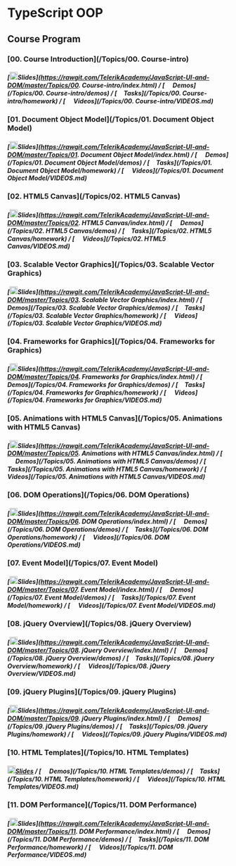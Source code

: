 # TypeScript OOP

##	Course Program

### [00. Course Introduction](/Topics/00. Course-intro)

##### [<img src="https://raw.githubusercontent.com/TelerikAcademy/Common/master/icons/presentation.png" height="18"/>Slides](https://rawgit.com/TelerikAcademy/JavaScript-UI-and-DOM/master/Topics/00. Course-intro/index.html) / [<img src="https://raw.githubusercontent.com/TelerikAcademy/Common/master/icons/code.png" height="15"> Demos](/Topics/00. Course-intro/demos) / [<img src="https://raw.githubusercontent.com/TelerikAcademy/Common/master/icons/homework.png" height="15">Tasks](/Topics/00. Course-intro/homework) / [<img src="https://raw.githubusercontent.com/TelerikAcademy/Common/master/icons/video.png" height="15"> Videos](/Topics/00. Course-intro/VIDEOS.md)

### [01. Document Object Model](/Topics/01. Document Object Model)

##### [<img src="https://raw.githubusercontent.com/TelerikAcademy/Common/master/icons/presentation.png" height="18"/>Slides](https://rawgit.com/TelerikAcademy/JavaScript-UI-and-DOM/master/Topics/01. Document Object Model/index.html) / [<img src="https://raw.githubusercontent.com/TelerikAcademy/Common/master/icons/code.png" height="15"> Demos](/Topics/01. Document Object Model/demos) / [<img src="https://raw.githubusercontent.com/TelerikAcademy/Common/master/icons/homework.png" height="15">Tasks](/Topics/01. Document Object Model/homework) / [<img src="https://raw.githubusercontent.com/TelerikAcademy/Common/master/icons/video.png" height="15"> Videos](/Topics/01. Document Object Model/VIDEOS.md)

### [02. HTML5 Canvas](/Topics/02. HTML5 Canvas)

##### [<img src="https://raw.githubusercontent.com/TelerikAcademy/Common/master/icons/presentation.png" height="18"/>Slides](https://rawgit.com/TelerikAcademy/JavaScript-UI-and-DOM/master/Topics/02. HTML5 Canvas/index.html) / [<img src="https://raw.githubusercontent.com/TelerikAcademy/Common/master/icons/code.png" height="15"> Demos](/Topics/02. HTML5 Canvas/demos) / [<img src="https://raw.githubusercontent.com/TelerikAcademy/Common/master/icons/homework.png" height="15">Tasks](/Topics/02. HTML5 Canvas/homework) / [<img src="https://raw.githubusercontent.com/TelerikAcademy/Common/master/icons/video.png" height="15"> Videos](/Topics/02. HTML5 Canvas/VIDEOS.md)

### [03. Scalable Vector Graphics](/Topics/03. Scalable Vector Graphics)

##### [<img src="https://raw.githubusercontent.com/TelerikAcademy/Common/master/icons/presentation.png" height="18"/>Slides](https://rawgit.com/TelerikAcademy/JavaScript-UI-and-DOM/master/Topics/03. Scalable Vector Graphics/index.html) / [<img src="https://raw.githubusercontent.com/TelerikAcademy/Common/master/icons/code.png" height="15"> Demos](/Topics/03. Scalable Vector Graphics/demos) / [<img src="https://raw.githubusercontent.com/TelerikAcademy/Common/master/icons/homework.png" height="15">Tasks](/Topics/03. Scalable Vector Graphics/homework) / [<img src="https://raw.githubusercontent.com/TelerikAcademy/Common/master/icons/video.png" height="15"> Videos](/Topics/03. Scalable Vector Graphics/VIDEOS.md)

### [04. Frameworks for Graphics](/Topics/04. Frameworks for Graphics)

##### [<img src="https://raw.githubusercontent.com/TelerikAcademy/Common/master/icons/presentation.png" height="18"/>Slides](https://rawgit.com/TelerikAcademy/JavaScript-UI-and-DOM/master/Topics/04. Frameworks for Graphics/index.html) / [<img src="https://raw.githubusercontent.com/TelerikAcademy/Common/master/icons/code.png" height="15"> Demos](/Topics/04. Frameworks for Graphics/demos) / [<img src="https://raw.githubusercontent.com/TelerikAcademy/Common/master/icons/homework.png" height="15">Tasks](/Topics/04. Frameworks for Graphics/homework) / [<img src="https://raw.githubusercontent.com/TelerikAcademy/Common/master/icons/video.png" height="15"> Videos](/Topics/04. Frameworks for Graphics/VIDEOS.md)

### [05. Animations with HTML5 Canvas](/Topics/05. Animations with HTML5 Canvas)

##### [<img src="https://raw.githubusercontent.com/TelerikAcademy/Common/master/icons/presentation.png" height="18"/>Slides](https://rawgit.com/TelerikAcademy/JavaScript-UI-and-DOM/master/Topics/05. Animations with HTML5 Canvas/index.html) / [<img src="https://raw.githubusercontent.com/TelerikAcademy/Common/master/icons/code.png" height="15"> Demos](/Topics/05. Animations with HTML5 Canvas/demos) / [<img src="https://raw.githubusercontent.com/TelerikAcademy/Common/master/icons/homework.png" height="15">Tasks](/Topics/05. Animations with HTML5 Canvas/homework) / [<img src="https://raw.githubusercontent.com/TelerikAcademy/Common/master/icons/video.png" height="15"> Videos](/Topics/05. Animations with HTML5 Canvas/VIDEOS.md)

### [06. DOM Operations](/Topics/06. DOM Operations)

##### [<img src="https://raw.githubusercontent.com/TelerikAcademy/Common/master/icons/presentation.png" height="18"/>Slides](https://rawgit.com/TelerikAcademy/JavaScript-UI-and-DOM/master/Topics/06. DOM Operations/index.html) / [<img src="https://raw.githubusercontent.com/TelerikAcademy/Common/master/icons/code.png" height="15"> Demos](/Topics/06. DOM Operations/demos) / [<img src="https://raw.githubusercontent.com/TelerikAcademy/Common/master/icons/homework.png" height="15">Tasks](/Topics/06. DOM Operations/homework) / [<img src="https://raw.githubusercontent.com/TelerikAcademy/Common/master/icons/video.png" height="15"> Videos](/Topics/06. DOM Operations/VIDEOS.md)

### [07. Event Model](/Topics/07. Event Model)

##### [<img src="https://raw.githubusercontent.com/TelerikAcademy/Common/master/icons/presentation.png" height="18"/>Slides](https://rawgit.com/TelerikAcademy/JavaScript-UI-and-DOM/master/Topics/07. Event Model/index.html) / [<img src="https://raw.githubusercontent.com/TelerikAcademy/Common/master/icons/code.png" height="15"> Demos](/Topics/07. Event Model/demos) / [<img src="https://raw.githubusercontent.com/TelerikAcademy/Common/master/icons/homework.png" height="15">Tasks](/Topics/07. Event Model/homework) / [<img src="https://raw.githubusercontent.com/TelerikAcademy/Common/master/icons/video.png" height="15"> Videos](/Topics/07. Event Model/VIDEOS.md)

### [08. jQuery Overview](/Topics/08. jQuery Overview)

##### [<img src="https://raw.githubusercontent.com/TelerikAcademy/Common/master/icons/presentation.png" height="18"/>Slides](https://rawgit.com/TelerikAcademy/JavaScript-UI-and-DOM/master/Topics/08. jQuery Overview/index.html) / [<img src="https://raw.githubusercontent.com/TelerikAcademy/Common/master/icons/code.png" height="15"> Demos](/Topics/08. jQuery Overview/demos) / [<img src="https://raw.githubusercontent.com/TelerikAcademy/Common/master/icons/homework.png" height="15">Tasks](/Topics/08. jQuery Overview/homework) / [<img src="https://raw.githubusercontent.com/TelerikAcademy/Common/master/icons/video.png" height="15"> Videos](/Topics/08. jQuery Overview/VIDEOS.md)

### [09. jQuery Plugins](/Topics/09. jQuery Plugins)

##### [<img src="https://raw.githubusercontent.com/TelerikAcademy/Common/master/icons/presentation.png" height="18"/>Slides](https://rawgit.com/TelerikAcademy/JavaScript-UI-and-DOM/master/Topics/09. jQuery Plugins/index.html) / [<img src="https://raw.githubusercontent.com/TelerikAcademy/Common/master/icons/code.png" height="15"> Demos](/Topics/09. jQuery Plugins/demos) / [<img src="https://raw.githubusercontent.com/TelerikAcademy/Common/master/icons/homework.png" height="15">Tasks](/Topics/09. jQuery Plugins/homework) / [<img src="https://raw.githubusercontent.com/TelerikAcademy/Common/master/icons/video.png" height="15"> Videos](/Topics/09. jQuery Plugins/VIDEOS.md)

### [10. HTML Templates](/Topics/10. HTML Templates)

##### [<img src="https://raw.githubusercontent.com/TelerikAcademy/Common/master/icons/presentation.png" height="18"/>Slides](https://rawgit.com/TelerikAcademy/JavaScript-UI-and-DOM/master/Topics/10.%20HTML%20Templates/index.html) / [<img src="https://raw.githubusercontent.com/TelerikAcademy/Common/master/icons/code.png" height="15"> Demos](/Topics/10. HTML Templates/demos) / [<img src="https://raw.githubusercontent.com/TelerikAcademy/Common/master/icons/homework.png" height="15">Tasks](/Topics/10. HTML Templates/homework) / [<img src="https://raw.githubusercontent.com/TelerikAcademy/Common/master/icons/video.png" height="15"> Videos](/Topics/10. HTML Templates/VIDEOS.md)

### [11. DOM Performance](/Topics/11. DOM Performance)

##### [<img src="https://raw.githubusercontent.com/TelerikAcademy/Common/master/icons/presentation.png" height="18"/>Slides](https://rawgit.com/TelerikAcademy/JavaScript-UI-and-DOM/master/Topics/11. DOM Performance/index.html) / [<img src="https://raw.githubusercontent.com/TelerikAcademy/Common/master/icons/code.png" height="15"> Demos](/Topics/11. DOM Performance/demos) / [<img src="https://raw.githubusercontent.com/TelerikAcademy/Common/master/icons/homework.png" height="15">Tasks](/Topics/11. DOM Performance/homework) / [<img src="https://raw.githubusercontent.com/TelerikAcademy/Common/master/icons/video.png" height="15"> Videos](/Topics/11. DOM Performance/VIDEOS.md)


<!--
## Preparing the local machine for Unit testing with Mocha and Chai 

* Install [JavaScript I/O](https://iojs.org/en/index.html "JavaScript I/O")
    * Try if it is working by typing in CMD/Terminal `$ iojs -v` (should produce result)
*	Open CMD/Terminal and run `$ npm install -g mocha`

## Preparing for the tests for each homework

*	Checkout the repository for the particular homework	
*	Open CMD/Terminal and navigate to the checked out repository with the homework
*	Run `npm install` in CMD/Terminal
	*	A folder `node_modules` should appear
*	You are ready to run the tests

## Running the tests

*	Navigate to the folder of the particular homework in CMD/Terminal
*	Requirements:
	*	JavaScript files must be called task-1.js, task-2.js etc..
	*	Each .js file must contain `module.exports=[name of the object/function]`
* 	Run `npm test`
	*	Test results should appear on the CMD/Terminal
 
## Upload in [BGCoder.com](http://bgcoder.com/)

*	Go to the specific homework
*	Select the task you will be sending
*	Wrap your result in:

		function solve() {
			return [your solution object/function];
		}
-->
